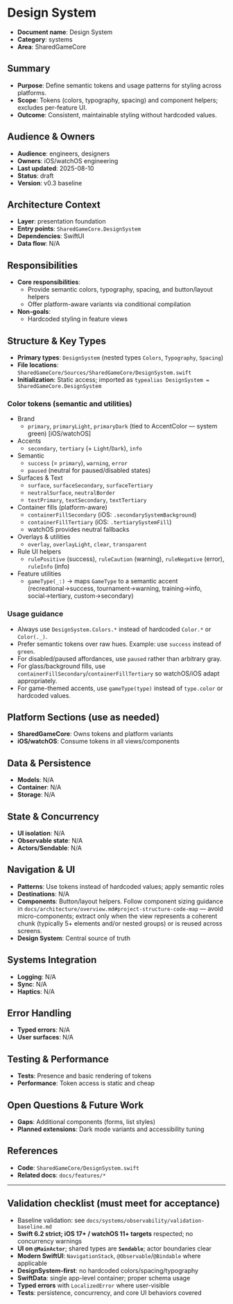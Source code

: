 # Design System

- **Document name**: Design System
- **Category**: systems
- **Area**: SharedGameCore

## Summary

- **Purpose**: Define semantic tokens and usage patterns for styling across platforms.
- **Scope**: Tokens (colors, typography, spacing) and component helpers; excludes per-feature UI.
- **Outcome**: Consistent, maintainable styling without hardcoded values.

## Audience & Owners

- **Audience**: engineers, designers
- **Owners**: iOS/watchOS engineering
- **Last updated**: 2025-08-10
- **Status**: draft
- **Version**: v0.3 baseline

## Architecture Context

- **Layer**: presentation foundation
- **Entry points**: `SharedGameCore.DesignSystem`
- **Dependencies**: SwiftUI
- **Data flow**: N/A

## Responsibilities

- **Core responsibilities**:
  - Provide semantic colors, typography, spacing, and button/layout helpers
  - Offer platform-aware variants via conditional compilation
- **Non-goals**:
  - Hardcoded styling in feature views

## Structure & Key Types

- **Primary types**: `DesignSystem` (nested types `Colors`, `Typography`, `Spacing`)
- **File locations**: `SharedGameCore/Sources/SharedGameCore/DesignSystem.swift`
- **Initialization**: Static access; imported as `typealias DesignSystem = SharedGameCore.DesignSystem`

### Color tokens (semantic and utilities)

- Brand
  - `primary`, `primaryLight`, `primaryDark` (tied to AccentColor — system green) [iOS/watchOS]
- Accents
  - `secondary`, `tertiary` (+ `Light`/`Dark`), `info`
- Semantic
  - `success` (= `primary`), `warning`, `error`
  - `paused` (neutral for paused/disabled states)
- Surfaces & Text
  - `surface`, `surfaceSecondary`, `surfaceTertiary`
  - `neutralSurface`, `neutralBorder`
  - `textPrimary`, `textSecondary`, `textTertiary`
- Container fills (platform-aware)
  - `containerFillSecondary` (iOS: `.secondarySystemBackground`)
  - `containerFillTertiary` (iOS: `.tertiarySystemFill`)
  - watchOS provides neutral fallbacks
- Overlays & utilities
  - `overlay`, `overlayLight`, `clear`, `transparent`
- Rule UI helpers
  - `rulePositive` (success), `ruleCaution` (warning), `ruleNegative` (error), `ruleInfo` (info)
- Feature utilities
  - `gameType(_:)` → maps `GameType` to a semantic accent (recreational→success, tournament→warning, training→info, social→tertiary, custom→secondary)

### Usage guidance

- Always use `DesignSystem.Colors.*` instead of hardcoded `Color.*` or `Color(._)`.
- Prefer semantic tokens over raw hues. Example: use `success` instead of `green`.
- For disabled/paused affordances, use `paused` rather than arbitrary gray.
- For glass/background fills, use `containerFillSecondary`/`containerFillTertiary` so watchOS/iOS adapt appropriately.
- For game-themed accents, use `gameType(type)` instead of `type.color` or hardcoded values.

## Platform Sections (use as needed)

- **SharedGameCore**: Owns tokens and platform variants
- **iOS/watchOS**: Consume tokens in all views/components

## Data & Persistence

- **Models**: N/A
- **Container**: N/A
- **Storage**: N/A

## State & Concurrency

- **UI isolation**: N/A
- **Observable state**: N/A
- **Actors/Sendable**: N/A

## Navigation & UI

- **Patterns**: Use tokens instead of hardcoded values; apply semantic roles
- **Destinations**: N/A
- **Components**: Button/layout helpers. Follow component sizing guidance in `docs/architecture/overview.md#project-structure-code-map` — avoid micro-components; extract only when the view represents a coherent chunk (typically 5+ elements and/or nested groups) or is reused across screens.
- **Design System**: Central source of truth

## Systems Integration

- **Logging**: N/A
- **Sync**: N/A
- **Haptics**: N/A

## Error Handling

- **Typed errors**: N/A
- **User surfaces**: N/A

## Testing & Performance

- **Tests**: Presence and basic rendering of tokens
- **Performance**: Token access is static and cheap

## Open Questions & Future Work

- **Gaps**: Additional components (forms, list styles)
- **Planned extensions**: Dark mode variants and accessibility tuning

## References

- **Code**: `SharedGameCore/DesignSystem.swift`
- **Related docs**: `docs/features/*`

---

## Validation checklist (must meet for acceptance)

- Baseline validation: see `docs/systems/observability/validation-baseline.md`
- **Swift 6.2 strict; iOS 17+ / watchOS 11+ targets** respected; no concurrency warnings
- **UI on `@MainActor`**; shared types are **`Sendable`**; actor boundaries clear
- **Modern SwiftUI**: `NavigationStack`, `@Observable`/`@Bindable` where applicable
- **DesignSystem-first**: no hardcoded colors/spacing/typography
- **SwiftData**: single app-level container; proper schema usage
- **Typed errors** with `LocalizedError` where user-visible
- **Tests**: persistence, concurrency, and core UI behaviors covered
